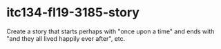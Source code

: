 # itc134-fl19-3185-story
Create a story that starts perhaps with "once upon a time" and ends with "and they all lived happily ever after", etc.
